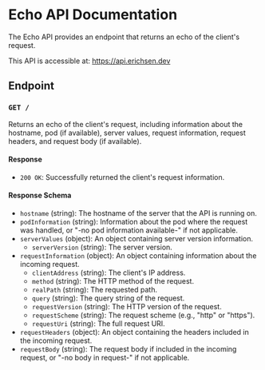 # Echo API Documentation

The Echo API provides an endpoint that returns an echo of the client's request.

This API is accessible at: https://api.erichsen.dev

## Endpoint

### `GET /`

Returns an echo of the client's request, including information about the hostname, pod (if available), server values, request information, request headers, and request body (if available).

#### Response

- `200 OK`: Successfully returned the client's request information.

#### Response Schema

- `hostname` (string): The hostname of the server that the API is running on.
- `podInformation` (string): Information about the pod where the request was handled, or "-no pod information available-" if not applicable.
- `serverValues` (object): An object containing server version information.
  - `serverVersion` (string): The server version.
- `requestInformation` (object): An object containing information about the incoming request.
  - `clientAddress` (string): The client's IP address.
  - `method` (string): The HTTP method of the request.
  - `realPath` (string): The requested path.
  - `query` (string): The query string of the request.
  - `requestVersion` (string): The HTTP version of the request.
  - `requestScheme` (string): The request scheme (e.g., "http" or "https").
  - `requestUri` (string): The full request URI.
- `requestHeaders` (object): An object containing the headers included in the incoming request.
- `requestBody` (string): The request body if included in the incoming request, or "-no body in request-" if not applicable.








